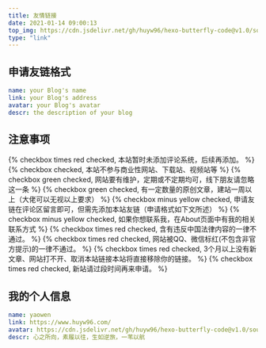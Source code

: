 ```yaml
---
title: 友情链接
date: 2021-01-14 09:00:13
top_img: https://cdn.jsdelivr.net/gh/huyw96/hexo-butterfly-code@v1.0/source/img/bg/link.jpg
type: "link"
---
```

## 申请友链格式
``` yml
name: your Blog's name
link: your Blog's address
avatar: your Blog's avatar
descr: the description of your blog
```
## 注意事项
{% checkbox times red checked, 本站暂时未添加评论系统，后续再添加。 %}
{% checkbox checked, 本站不参与商业性网站、下载站、视频站等 %}
{% checkbox green checked, 网站要有维护，定期或不定期均可，线下朋友请忽略这一条 %}
{% checkbox green checked, 有一定数量的原创文章，建站一周以上（大佬可以无视以上要求） %}
{% checkbox minus yellow checked, 申请友链在评论区留言即可，但需先添加本站友链（申请格式如下文所述） %}
{% checkbox minus yellow checked, 如果你想联系我，在About页面中有我的相关联系方式 %}
{% checkbox times red checked, 含有违反中国法律内容的一律不通过。 %}
{% checkbox times red checked, 网站被QQ、微信标红(不包含非官方提示)的一律不通过。 %}
{% checkbox times red checked, 3个月以上没有新文章、网站打不开、取消本站链接本站将直接移除你的链接。 %}
{% checkbox times red checked, 新站请过段时间再来申请。 %}
## 我的个人信息
``` yml
name: yaowen
link: https://www.huyw96.com/
avatar: https://cdn.jsdelivr.net/gh/huyw96/hexo-butterfly-code@v1.0/source/img/myblog.jpg
descr: 心之所向，素履以往，生如逆旅，一苇以航
```
